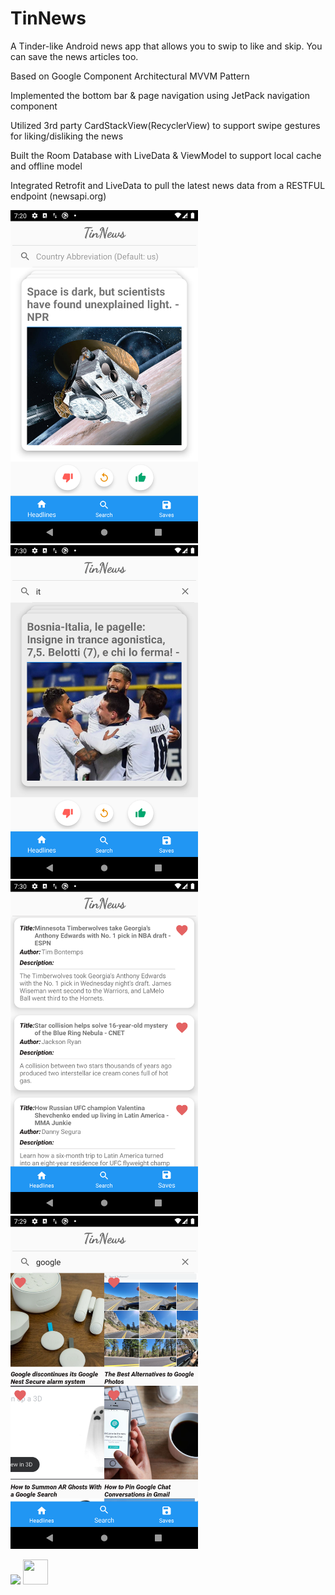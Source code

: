 # TinNews
A Tinder-like Android news app that allows you to swip to like and skip. You can save the news articles too.

Based on Google Component Architectural MVVM Pattern

Implemented the bottom bar & page navigation using JetPack navigation component 

Utilized 3rd party CardStackView(RecyclerView) to support swipe gestures for liking/disliking the news

Built the Room Database with LiveData & ViewModel to support local cache and offline model

Integrated Retrofit and LiveData to pull the latest news data from a RESTFUL endpoint  (newsapi.org)  

<img src ="images/HomePage.png" width="300"> <img src ="images/ItalyHomePage.png" width="300"> <img src ="images/SavePage.png" width="300"> <img src ="images/SearchPage.png" width="300">

![](TinNews.gif)
<img src="TinNews.gif" width="40" height="40" />

